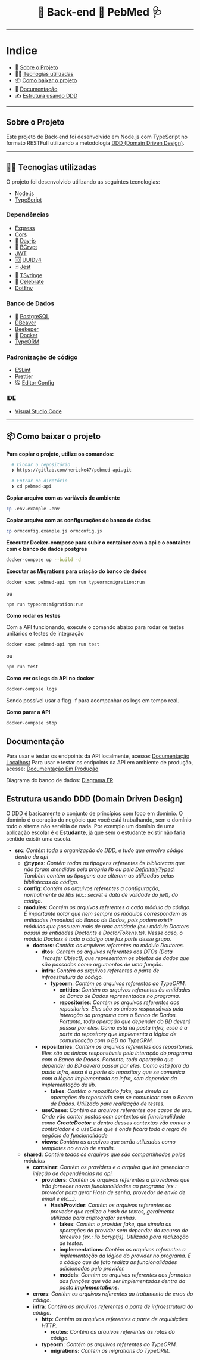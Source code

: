 <h1 align="center">
 🏥️ Back-end 💊 PebMed 🩺
</h1>

---

# Indice

- 💬 [Sobre o Projeto](#sobre-o-projeto)
- 👨‍💻️ [Tecnogias utilizadas](#%EF%B8%8F-tecnogias-utilizadas)
- 📦️ [Como baixar o projeto](#%EF%B8%8F-como-baixar-o-projeto)
- 📝 [Documentação](#documentação)
- ✍️ [Estrutura usando DDD](#estrutura-usando-ddd-domain-driven-design)

---

## Sobre o Projeto

Este projeto de Back-end foi desenvolvido em Node.js com TypeScript no formato RESTFull utilizando a metodologia [DDD (Domain Driven Design)](https://en.wikipedia.org/wiki/Domain-driven_design).

---

## 👨‍💻️ Tecnogias utilizadas

O projeto foi desenvolvido utilizando as seguintes tecnologias:

- [Node.js](https://nodejs.org/)
- [TypeScript](https://www.typescriptlang.org/)

### Dependências

  - [Express](https://expressjs.com/)
  - [Cors](https://developer.mozilla.org/pt-BR/docs/Web/HTTP/Controle_Acesso_CORS)
  - :calendar: [Day-js](https://day.js.org/)
  - :closed_lock_with_key: [BCrypt](https://github.com/kelektiv/node.bcrypt.js)
  - [JWT](https://jwt.io/)
  - :id: [UUIDv4](https://github.com/thenativeweb/uuidv4)
  - :black_joker: [Jest](https://jestjs.io/)
  - :syringe: [TSyringe](https://github.com/microsoft/tsyringe)
  - :tada: [Celebrate](https://github.com/arb/celebrate)
  - [DotEnv](https://github.com/motdotla/dotenv)

### Banco de Dados
  - :elephant: [PostgreSQL](https://www.postgresql.org/)
  - [DBeaver](https://dbeaver.io/)
  - [Beekeper](https://www.beekeeperstudio.io/)
  - :whale: [Docker](https://www.docker.com/)
  - [TypeORM](https://typeorm.io/)

### Padronização de código

  - [ESLint](https://eslint.org/)
  - [Prettier](https://prettier.io/)
  - :mouse: [Editor Config](https://editorconfig.org/)

### IDE

  - [Visual Studio Code](https://code.visualstudio.com/)

---

## 📦️ Como baixar o projeto

**Para copiar o projeto, utilize os comandos:**

```bash
  # Clonar o repositório
  ❯ https://gitlab.com/hericke47/pebmed-api.git

  # Entrar no diretório
  ❯ cd pebmed-api
```

**Copiar arquivo com as variáveis de ambiente**

```bash
cp .env.example .env
```

**Copiar arquivo com as configurações do banco de dados**

```bash
cp ormconfig.example.js ormconfig.js
```

**Executar Docker-compose para subir o container com a api e o container com o banco de dados postgres**

```bash
docker-compose up --build -d
```

**Executar as Migrations para criação do banco de dados**

```bash
docker exec pebmed-api npm run typeorm:migration:run
```

ou

```bash
npm run typeorm:migration:run
```

**Como rodar os testes**

Com a API funcionando, execute o comando abaixo para rodar os testes unitários e testes de integração

```bash
docker exec pebmed-api npm run test
```

ou

```bash
npm run test
```

**Como ver os logs da API no docker**

```bash
docker-compose logs
```

Sendo possível usar a flag -f para acompanhar os logs em tempo real.

**Como parar a API**

```bash
docker-compose stop
```

## Documentação

Para usar e testar os endpoints da API localmente, acesse: [Documentação Localhost](http://localhost:3003/api-docs)
Para usar e testar os endpoints da API em ambiente de produção, acesse: [Documentação Em Produção](https://pebmedapi.herickexterkoetter.com.br/api-docs/)

Diagrama do banco de dados: [Diagrama ER](https://gitlab.com/hericke47/pebmed-api/-/blob/develop/ERDiagram.jpg)

## Estrutura usando DDD (Domain Driven Design)

O DDD é basicamente o conjunto de princípios com foco em domínio. O domínio é o coração do negócio que você está trabalhando, sem o domínio todo o sitema não serviria de nada. Por exemplo um domínio de uma aplicação escolar é o **Estudante**, já que sem o estudante existir não faria sentido existir uma escola.

- **src**: *Contém toda a organização do DDD, e tudo que envolve código dentro da api*
    - **@types**: *Contém todas as tipagens referentes às bibliotecas que não foram atendidas pela própria lib ou pela [DefinitelyTyped](https://github.com/DefinitelyTyped/DefinitelyTyped). Também contém as tipagens que alteram as utilizadas pelas bibliotecas do código.*
    - **config**: *Contém os arquivos referentes a configuração, normalmente de libs (ex.: secret e data de validade do jwt), do código.*
    - **modules**: *Contém os arquivos referentes a cada módulo do código. É importante notar que nem sempre os módulos correspondem às entidades (modelos) do Banco de Dados, pois podem existir módulos que possuem mais de uma entidade (ex.: módulo Doctors possui as entidades Doctor.ts e DoctorTokens.ts). Nesse caso, o módulo Doctors é todo o código que faz parte desse grupo.*
        - **doctors**: *Contém os arquivos referentes ao módulo Doutores.*
            - **dtos**: *Contém os arquivos referentes aos DTOs (Data Transfer Object), que representam os objetos de dados que são passados como argumentos de uma função.*
            - **infra**: *Contém os arquivos referentes a parte de infraestrutura do código.*
                - **typeorm**: *Contém os arquivos referentes ao TypeORM.*
                    - **entities**: *Contém os arquivos referentes às entidades do Banco de Dados representadas no programa.*
                    - **repositories**: *Contém os arquivos referentes aos repositories. Eles são os únicos responsáveis pela interação do programa com o Banco de Dados. Portanto, toda operação que depender do BD deverá passar por eles. Como está na pasta infra, essa é a parte do repository que implementa a lógica de comunicação com o BD no TypeORM.*
            - **repositories**: *Contém os arquivos referentes aos repositories. Eles são os únicos responsáveis pela interação do programa com o Banco de Dados. Portanto, toda operação que depender do BD deverá passar por eles. Como está fora da pasta infra, essa é a parte do repository que se comunica com a lógica implementada na infra, sem depender da implementação da lib.*
                - **fakes**: *Contém o repositório fake, que simula as operações do repositório sem se comunicar com o Banco de Dados. Utilizado para realização de testes.*
            - **useCases**: *Contém os arquivos referentes aos casos de uso. Onde vão conter pastas com contextos de funcionalidade como **CreateDoctor** e dentro desses contextos vão conter o controlador e o useCase que é onde ficará toda a regra de negócio da funcionalidade*
            - **views**: *Contém os arquivos que serão utilizados como templates no envio de emails.*
    - **shared**: *Contém todos os arquivos que são compartilhados pelos módulos*
        - **container**: *Contém os providers e o arquivo que irá gerenciar a injeção de dependências na api.*
            - **providers**: *Contém os arquivos referentes a provedores que irão fornecer novas funcionalidades ao programa (ex.: provedor para gerar Hash de senha, provedor de envio de email e etc...).*
                - **HashProvider**: *Contém os arquivos referentes ao provedor que realiza o hash de textos, geralmente utilizado para criptografar senhas.*
                    - **fakes**: *Contém o provider fake, que simula as operações do provider sem depender do recurso de terceiros (ex.: lib bcryptjs). Utilizado para realização de testes.*
                    - **implementations**: *Contém os arquivos referentes a implementação da lógica do provider no programa. É o código que de fato realiza as funcionalidades adicionadas pelo provider.*
                    - **models**: *Contém os arquivos referentes aos formatos das funções que vão ser implementadas dentro da pasta **implementations.***
        - **errors**: *Contém os arquivos referentes ao tratamento de erros do código.*
        - **infra**: *Contém os arquivos referentes a parte de infraestrutura do código.*
            - **http**: *Contém os arquivos referentes a parte de requisições HTTP.*
                - **routes**: *Contém os arquivos referentes às rotas do código.*
            - **typeorm**: *Contém os arquivos referentes ao TypeORM.*
                - **migrations:** *Contém as migrations do TypeORM.*